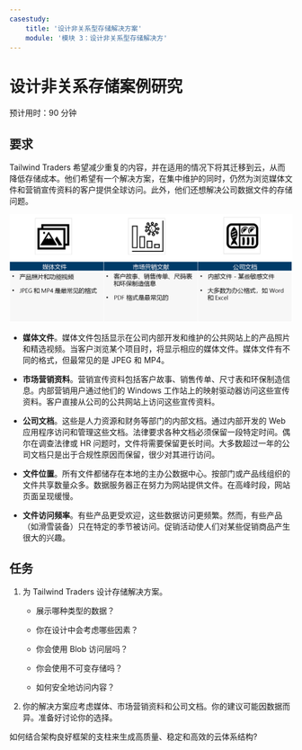 ```yaml
---
casestudy:
    title: '设计非关系型存储解决方案'
    module: '模块 3：设计非关系型存储解决方'
---
```

# 设计非关系存储案例研究

预计用时：90 分钟

## 要求

Tailwind Traders 希望减少重复的内容，并在适用的情况下将其迁移到云，从而降低存储成本。他们希望有一个解决方案，在集中维护的同时，仍然为浏览媒体文件和营销宣传资料的客户提供全球访问。此外，他们还想解决公司数据文件的存储问题。 

![非关系型存储体系结构](media/Nonrelational%20storage.png)

 

* **媒体文件**。媒体文件包括显示在公司内部开发和维护的公共网站上的产品照片和精选视频。当客户浏览某个项目时，将显示相应的媒体文件。媒体文件有不同的格式，但最常见的是 JPEG 和 MP4。 

* **市场营销资料**。营销宣传资料包括客户故事、销售传单、尺寸表和环保制造信息。内部营销用户通过他们的 Windows 工作站上的映射驱动器访问这些宣传资料。客户直接从公司的公共网站上访问这些宣传资料。

* **公司文档**。这些是人力资源和财务等部门的内部文档。通过内部开发的 Web 应用程序访问和管理这些文档。法律要求各种文档必须保留一段特定时间。偶尔在调查法律或 HR 问题时，文件将需要保留更长时间。大多数超过一年的公司文档只是出于合规性原因而保留，很少对其进行访问。

* **文件位置**。所有文件都储存在本地的主办公数据中心。按部门或产品线组织的文件共享数量众多。数据服务器正在努力为网站提供文件。在高峰时段，网站页面呈现缓慢。 

* **文件访问频率**。有些产品更受欢迎，这些数据访问更频繁。然而，有些产品（如滑雪装备）只在特定的季节被访问。促销活动使人们对某些促销商品产生很大的兴趣。 

## 任务

1. 为 Tailwind Traders 设计存储解决方案。 

      * 展示哪种类型的数据？ 

      * 你在设计中会考虑哪些因素？

      * 你会使用 Blob 访问层吗？

      * 你会使用不可变存储吗？

      * 如何安全地访问内容？

2.  你的解决方案应考虑媒体、市场营销资料和公司文档。你的建议可能因数据而异。准备好讨论你的选择。 

如何结合架构良好框架的支柱来生成高质量、稳定和高效的云体系结构?
